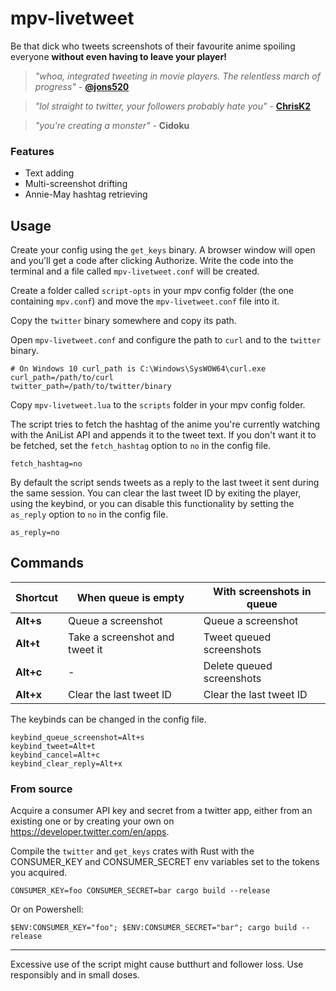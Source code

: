 # mpv-livetweet

Be that dick who tweets screenshots of their favourite anime spoiling everyone **without even having to leave your player!**

> _"whoa, integrated tweeting in movie players. The relentless march of progress"_ - **[@jons520](https://twitter.com/jons520/status/611668022902697984)**

> _"lol straight to twitter, your followers probably hate you"_ - **[ChrisK2](https://github.com/ChrisK2)**

> _"you're creating a monster"_ - **Cidoku**

### Features

- Text adding
- Multi-screenshot drifting
- Annie-May hashtag retrieving

## Usage

Create your config using the `get_keys` binary. A browser window will open and you'll get a code after clicking Authorize. Write the code into the terminal and a file called `mpv-livetweet.conf` will be created.

Create a folder called `script-opts` in your mpv config folder (the one containing `mpv.conf`) and move the `mpv-livetweet.conf` file into it.

Copy the `twitter` binary somewhere and copy its path.

Open `mpv-livetweet.conf` and configure the path to `curl` and to the `twitter` binary.

```
# On Windows 10 curl_path is C:\Windows\SysWOW64\curl.exe
curl_path=/path/to/curl
twitter_path=/path/to/twitter/binary
```

Copy `mpv-livetweet.lua` to the `scripts` folder in your mpv config folder.

The script tries to fetch the hashtag of the anime you're currently watching with the AniList API and appends it to the tweet text. If you don't want it to be fetched, set the `fetch_hashtag` option to `no` in the config file.

```
fetch_hashtag=no
```

By default the script sends tweets as a reply to the last tweet it sent during the same session. You can clear the last tweet ID by exiting the player, using the keybind, or you can disable this functionality by setting the `as_reply` option to `no` in the config file.

```
as_reply=no
```

## Commands

| Shortcut  | When queue is empty            | With screenshots in queue |
| --------- | ------------------------------ | ------------------------- |
| **Alt+s** | Queue a screenshot             | Queue a screenshot        |
| **Alt+t** | Take a screenshot and tweet it | Tweet queued screenshots  |
| **Alt+c** | -                              | Delete queued screenshots |
| **Alt+x** | Clear the last tweet ID        | Clear the last tweet ID   |

The keybinds can be changed in the config file.

```
keybind_queue_screenshot=Alt+s
keybind_tweet=Alt+t
keybind_cancel=Alt+c
keybind_clear_reply=Alt+x
```

### From source

Acquire a consumer API key and secret from a twitter app, either from an existing one or by creating your own on https://developer.twitter.com/en/apps.

Compile the `twitter` and `get_keys` crates with Rust with the CONSUMER_KEY and CONSUMER_SECRET env variables set to the tokens you acquired.

```
CONSUMER_KEY=foo CONSUMER_SECRET=bar cargo build --release
```

Or on Powershell:

```
$ENV:CONSUMER_KEY="foo"; $ENV:CONSUMER_SECRET="bar"; cargo build --release
```

---

Excessive use of the script might cause butthurt and follower loss. Use responsibly and in small doses.
